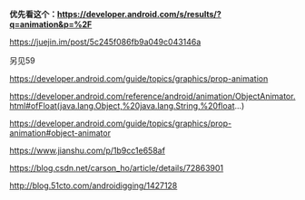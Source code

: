  **优先看这个：https://developer.android.com/s/results/?q=animation&p=%2F** 

https://juejin.im/post/5c245f086fb9a049c043146a

另见59

https://developer.android.com/guide/topics/graphics/prop-animation

https://developer.android.com/reference/android/animation/ObjectAnimator.html#ofFloat(java.lang.Object,%20java.lang.String,%20float...)

https://developer.android.com/guide/topics/graphics/prop-animation#object-animator


https://www.jianshu.com/p/1b9cc1e658af

https://blog.csdn.net/carson_ho/article/details/72863901

http://blog.51cto.com/androidigging/1427128



